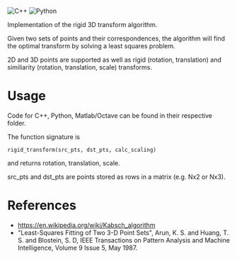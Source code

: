 ![C++](https://github.com/nghiaho12/rigid_transform_3D/actions/workflows/c-cpp.yml/badge.svg)
![Python](https://github.com/nghiaho12/rigid_transform_3D/actions/workflows/python-app.yml/badge.svg)

Implementation of the rigid 3D transform algorithm.

Given two sets of points and their correspondences, the algorithm will find the optimal transform by solving a least squares problem.

2D and 3D points are supported as well as rigid (rotation, translation) and similiarity (rotation, translation, scale) transforms.

# Usage
Code for C++, Python, Matlab/Octave can be found in their respective folder.

The function signature is
```
rigid_transform(src_pts, dst_pts, calc_scaling)
```
and returns rotation, translation, scale.

src_pts and dst_pts are points stored as rows in a matrix (e.g. Nx2 or Nx3).

# References
- https://en.wikipedia.org/wiki/Kabsch_algorithm
- "Least-Squares Fitting of Two 3-D Point Sets", Arun, K. S. and Huang, T. S. and Blostein, S. D, IEEE Transactions on Pattern Analysis and Machine Intelligence, Volume 9 Issue 5, May 1987.

